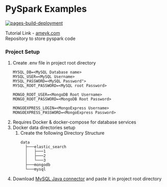 # PySpark Examples

[![pages-build-deployment](https://github.com/Ameykolhe/pySparkExamples/actions/workflows/pages/pages-build-deployment/badge.svg)](https://github.com/Ameykolhe/pySparkExamples/actions/workflows/pages/pages-build-deployment)

Tutorial Link - [ameyk.com](http://ameyk.com/pySparkExamples/)  
Repository to store pyspark code

### Project Setup

1. Create .env file in project root directory
   ```text
   MYSQL_DB=<MySQL Database name>
   MYSQL_USER=<MySQL Username>
   MYSQL_PASSWORD=<MySQL Password">
   MYSQL_ROOT_PASSWORD=<MySQL root Password>
   
   MONGO_ROOT_USER=<MongoDB Root Username>
   MONGO_ROOT_PASSWORD=<MongoDB Root Password>
   
   MONGOEXPRESS_LOGIN=<MongoExpress Username>
   MONGOEXPRESS_PASSWORD=<MongoExpress Password>
   ```
2. Requires Docker & docker-compose for database services
3. Docker data directories setup  
   1. Create the following Directory Structure
      ```text
      data
        ├───elastic_search
        │   ├───1
        │   ├───2
        │   └───3
        ├───mongodb
        └───mysql
      ```
4. Download [MySQL Java connector](https://search.maven.org/artifact/mysql/mysql-connector-java/8.0.27/jar) and paste it in project root directory
